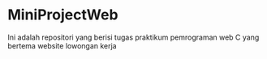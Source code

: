 # MiniProjectWeb
Ini adalah repositori yang berisi tugas praktikum pemrograman web C yang bertema website lowongan kerja
